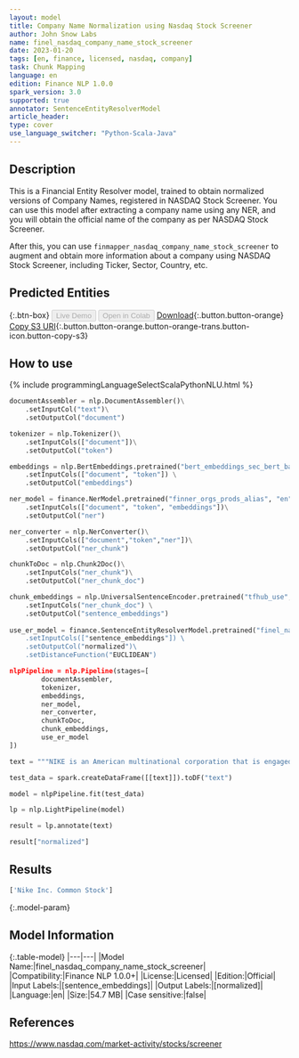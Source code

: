 ```yaml
---
layout: model
title: Company Name Normalization using Nasdaq Stock Screener
author: John Snow Labs
name: finel_nasdaq_company_name_stock_screener
date: 2023-01-20
tags: [en, finance, licensed, nasdaq, company]
task: Chunk Mapping
language: en
edition: Finance NLP 1.0.0
spark_version: 3.0
supported: true
annotator: SentenceEntityResolverModel
article_header:
type: cover
use_language_switcher: "Python-Scala-Java"
---
```


## Description

This is a Financial Entity Resolver model, trained to obtain normalized versions of Company Names, registered in NASDAQ Stock Screener. You can use this model after extracting a company name using any NER, and you will obtain the official name of the company as per NASDAQ Stock Screener.

After this, you can use `finmapper_nasdaq_company_name_stock_screener` to augment and obtain more information about a company using NASDAQ Stock Screener, including Ticker, Sector, Country, etc.

## Predicted Entities



{:.btn-box}
<button class="button button-orange" disabled>Live Demo</button>
<button class="button button-orange" disabled>Open in Colab</button>
[Download](https://s3.amazonaws.com/auxdata.johnsnowlabs.com/finance/models/finel_nasdaq_company_name_stock_screener_en_1.0.0_3.0_1674227988140.zip){:.button.button-orange}
[Copy S3 URI](s3://auxdata.johnsnowlabs.com/finance/models/finel_nasdaq_company_name_stock_screener_en_1.0.0_3.0_1674227988140.zip){:.button.button-orange.button-orange-trans.button-icon.button-copy-s3}

## How to use



<div class="tabs-box" markdown="1">
{% include programmingLanguageSelectScalaPythonNLU.html %}

```python
documentAssembler = nlp.DocumentAssembler()\
    .setInputCol("text")\
    .setOutputCol("document")

tokenizer = nlp.Tokenizer()\
    .setInputCols(["document"])\
    .setOutputCol("token")

embeddings = nlp.BertEmbeddings.pretrained("bert_embeddings_sec_bert_base","en") \
    .setInputCols(["document", "token"]) \
    .setOutputCol("embeddings")

ner_model = finance.NerModel.pretrained("finner_orgs_prods_alias", "en", "finance/models")\
    .setInputCols(["document", "token", "embeddings"])\
    .setOutputCol("ner")

ner_converter = nlp.NerConverter()\
    .setInputCols(["document","token","ner"])\
    .setOutputCol("ner_chunk")

chunkToDoc = nlp.Chunk2Doc()\
    .setInputCols("ner_chunk")\
    .setOutputCol("ner_chunk_doc")

chunk_embeddings = nlp.UniversalSentenceEncoder.pretrained("tfhub_use", "en") \
    .setInputCols("ner_chunk_doc") \
    .setOutputCol("sentence_embeddings")
    
use_er_model = finance.SentenceEntityResolverModel.pretrained("finel_nasdaq_company_name_stock_screener", "en", finance/models") \
    .setInputCols(["sentence_embeddings"]) \
    .setOutputCol("normalized")\
    .setDistanceFunction("EUCLIDEAN")

nlpPipeline = nlp.Pipeline(stages=[
        documentAssembler,
        tokenizer,
        embeddings,
        ner_model,
        ner_converter,
        chunkToDoc,
        chunk_embeddings,
        use_er_model
])

text = """NIKE is an American multinational corporation that is engaged in the design, development, manufacturing, and worldwide marketing and sales of footwear, apparel, equipment, accessories, and services."""

test_data = spark.createDataFrame([[text]]).toDF("text")

model = nlpPipeline.fit(test_data)

lp = nlp.LightPipeline(model)

result = lp.annotate(text)

result["normalized"]
```

</div>

## Results

```bash
['Nike Inc. Common Stock']
```

{:.model-param}
## Model Information

{:.table-model}
|---|---|
|Model Name:|finel_nasdaq_company_name_stock_screener|
|Compatibility:|Finance NLP 1.0.0+|
|License:|Licensed|
|Edition:|Official|
|Input Labels:|[sentence_embeddings]|
|Output Labels:|[normalized]|
|Language:|en|
|Size:|54.7 MB|
|Case sensitive:|false|

## References

https://www.nasdaq.com/market-activity/stocks/screener
